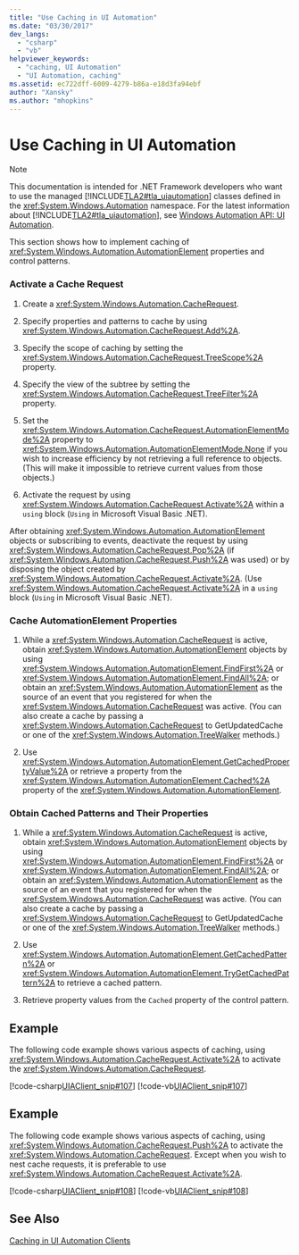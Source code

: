```yaml
---
title: "Use Caching in UI Automation"
ms.date: "03/30/2017"
dev_langs: 
  - "csharp"
  - "vb"
helpviewer_keywords: 
  - "caching, UI Automation"
  - "UI Automation, caching"
ms.assetid: ec722dff-6009-4279-b86a-e18d3fa94ebf
author: "Xansky"
ms.author: "mhopkins"
---
```

# Use Caching in UI Automation
> [!NOTE]
>  This documentation is intended for .NET Framework developers who want to use the managed [!INCLUDE[TLA2#tla_uiautomation](../../../includes/tla2sharptla-uiautomation-md.md)] classes defined in the <xref:System.Windows.Automation> namespace. For the latest information about [!INCLUDE[TLA2#tla_uiautomation](../../../includes/tla2sharptla-uiautomation-md.md)], see [Windows Automation API: UI Automation](https://go.microsoft.com/fwlink/?LinkID=156746).  
  
 This section shows how to implement caching of <xref:System.Windows.Automation.AutomationElement> properties and control patterns.  
  
### Activate a Cache Request  
  
1.  Create a <xref:System.Windows.Automation.CacheRequest>.  
  
2.  Specify properties and patterns to cache by using <xref:System.Windows.Automation.CacheRequest.Add%2A>.  
  
3.  Specify the scope of caching by setting the <xref:System.Windows.Automation.CacheRequest.TreeScope%2A> property.  
  
4.  Specify the view of the subtree by setting the <xref:System.Windows.Automation.CacheRequest.TreeFilter%2A> property.  
  
5.  Set the <xref:System.Windows.Automation.CacheRequest.AutomationElementMode%2A> property to <xref:System.Windows.Automation.AutomationElementMode.None> if you wish to increase efficiency by not retrieving a full reference to objects. (This will make it impossible to retrieve current values from those objects.)  
  
6.  Activate the request by using <xref:System.Windows.Automation.CacheRequest.Activate%2A> within a `using` block (`Using` in Microsoft Visual Basic .NET).  
  
 After obtaining <xref:System.Windows.Automation.AutomationElement> objects or subscribing to events, deactivate the request by using <xref:System.Windows.Automation.CacheRequest.Pop%2A> (if <xref:System.Windows.Automation.CacheRequest.Push%2A> was used) or by disposing the object created by <xref:System.Windows.Automation.CacheRequest.Activate%2A>. (Use <xref:System.Windows.Automation.CacheRequest.Activate%2A> in a `using` block (`Using` in Microsoft Visual Basic .NET).  
  
### Cache AutomationElement Properties  
  
1.  While a <xref:System.Windows.Automation.CacheRequest> is active, obtain <xref:System.Windows.Automation.AutomationElement> objects by using <xref:System.Windows.Automation.AutomationElement.FindFirst%2A> or <xref:System.Windows.Automation.AutomationElement.FindAll%2A>; or obtain an <xref:System.Windows.Automation.AutomationElement> as the source of an event that you registered for when the <xref:System.Windows.Automation.CacheRequest> was active. (You can also create a cache by passing a <xref:System.Windows.Automation.CacheRequest> to GetUpdatedCache or one of the <xref:System.Windows.Automation.TreeWalker> methods.)  
  
2.  Use <xref:System.Windows.Automation.AutomationElement.GetCachedPropertyValue%2A> or retrieve a property from the <xref:System.Windows.Automation.AutomationElement.Cached%2A> property of the <xref:System.Windows.Automation.AutomationElement>.  
  
### Obtain Cached Patterns and Their Properties  
  
1.  While a <xref:System.Windows.Automation.CacheRequest> is active, obtain <xref:System.Windows.Automation.AutomationElement> objects by using <xref:System.Windows.Automation.AutomationElement.FindFirst%2A> or <xref:System.Windows.Automation.AutomationElement.FindAll%2A>; or obtain an <xref:System.Windows.Automation.AutomationElement> as the source of an event that you registered for when the <xref:System.Windows.Automation.CacheRequest> was active. (You can also create a cache by passing a <xref:System.Windows.Automation.CacheRequest> to GetUpdatedCache or one of the <xref:System.Windows.Automation.TreeWalker> methods.)  
  
2.  Use <xref:System.Windows.Automation.AutomationElement.GetCachedPattern%2A> or <xref:System.Windows.Automation.AutomationElement.TryGetCachedPattern%2A> to retrieve a cached pattern.  
  
3.  Retrieve property values from the `Cached` property of the control pattern.  
  
## Example  
 The following code example shows various aspects of caching, using <xref:System.Windows.Automation.CacheRequest.Activate%2A> to activate the <xref:System.Windows.Automation.CacheRequest>.  
  
 [!code-csharp[UIAClient_snip#107](../../../samples/snippets/csharp/VS_Snippets_Wpf/UIAClient_snip/CSharp/ClientForm.cs#107)]
 [!code-vb[UIAClient_snip#107](../../../samples/snippets/visualbasic/VS_Snippets_Wpf/UIAClient_snip/VisualBasic/ClientForm.vb#107)]  
  
## Example  
 The following code example shows various aspects of caching, using <xref:System.Windows.Automation.CacheRequest.Push%2A> to activate the <xref:System.Windows.Automation.CacheRequest>. Except when you wish to nest cache requests, it is preferable to use <xref:System.Windows.Automation.CacheRequest.Activate%2A>.  
  
 [!code-csharp[UIAClient_snip#108](../../../samples/snippets/csharp/VS_Snippets_Wpf/UIAClient_snip/CSharp/ClientForm.cs#108)]
 [!code-vb[UIAClient_snip#108](../../../samples/snippets/visualbasic/VS_Snippets_Wpf/UIAClient_snip/VisualBasic/ClientForm.vb#108)]  
  
## See Also  
 [Caching in UI Automation Clients](../../../docs/framework/ui-automation/caching-in-ui-automation-clients.md)

